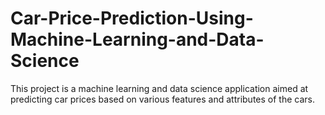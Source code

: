 # Car-Price-Prediction-Using-Machine-Learning-and-Data-Science


This project is a machine learning and data science application aimed at predicting car prices based on various features and attributes of the cars.
